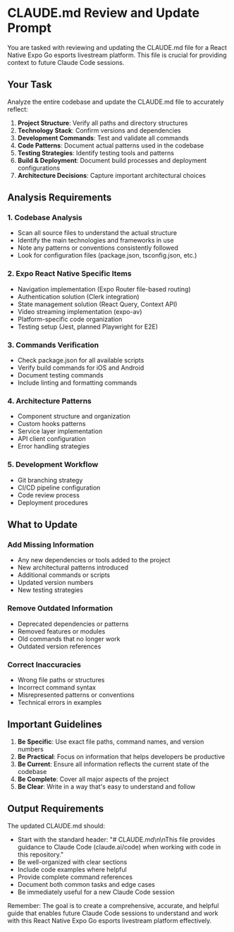# CLAUDE.md Review and Update Prompt

You are tasked with reviewing and updating the CLAUDE.md file for a React Native Expo Go esports livestream platform. This file is crucial for providing context to future Claude Code sessions.

## Your Task

Analyze the entire codebase and update the CLAUDE.md file to accurately reflect:

1. **Project Structure**: Verify all paths and directory structures
2. **Technology Stack**: Confirm versions and dependencies
3. **Development Commands**: Test and validate all commands
4. **Code Patterns**: Document actual patterns used in the codebase
5. **Testing Strategies**: Identify testing tools and patterns
6. **Build & Deployment**: Document build processes and deployment configurations
7. **Architecture Decisions**: Capture important architectural choices

## Analysis Requirements

### 1. Codebase Analysis
- Scan all source files to understand the actual structure
- Identify the main technologies and frameworks in use
- Note any patterns or conventions consistently followed
- Look for configuration files (package.json, tsconfig.json, etc.)

### 2. Expo React Native Specific Items
- Navigation implementation (Expo Router file-based routing)
- Authentication solution (Clerk integration)
- State management solution (React Query, Context API)
- Video streaming implementation (expo-av)
- Platform-specific code organization
- Testing setup (Jest, planned Playwright for E2E)

### 3. Commands Verification
- Check package.json for all available scripts
- Verify build commands for iOS and Android
- Document testing commands
- Include linting and formatting commands

### 4. Architecture Patterns
- Component structure and organization
- Custom hooks patterns
- Service layer implementation
- API client configuration
- Error handling strategies

### 5. Development Workflow
- Git branching strategy
- CI/CD pipeline configuration
- Code review process
- Deployment procedures

## What to Update

### Add Missing Information
- Any new dependencies or tools added to the project
- New architectural patterns introduced
- Additional commands or scripts
- Updated version numbers
- New testing strategies

### Remove Outdated Information
- Deprecated dependencies or patterns
- Removed features or modules
- Old commands that no longer work
- Outdated version references

### Correct Inaccuracies
- Wrong file paths or structures
- Incorrect command syntax
- Misrepresented patterns or conventions
- Technical errors in examples

## Important Guidelines

1. **Be Specific**: Use exact file paths, command names, and version numbers
2. **Be Practical**: Focus on information that helps developers be productive
3. **Be Current**: Ensure all information reflects the current state of the codebase
4. **Be Complete**: Cover all major aspects of the project
5. **Be Clear**: Write in a way that's easy to understand and follow

## Output Requirements

The updated CLAUDE.md should:
- Start with the standard header: "# CLAUDE.md\n\nThis file provides guidance to Claude Code (claude.ai/code) when working with code in this repository."
- Be well-organized with clear sections
- Include code examples where helpful
- Provide complete command references
- Document both common tasks and edge cases
- Be immediately useful for a new Claude Code session

Remember: The goal is to create a comprehensive, accurate, and helpful guide that enables future Claude Code sessions to understand and work with this React Native Expo Go esports livestream platform effectively.